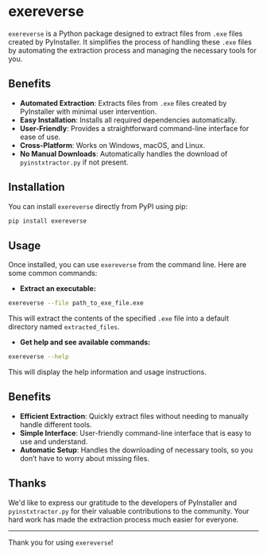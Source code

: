 # exereverse

`exereverse` is a Python package designed to extract files from `.exe` files created by PyInstaller. It simplifies the process of handling these `.exe` files by automating the extraction process and managing the necessary tools for you.

## Benefits

- **Automated Extraction**: Extracts files from `.exe` files created by PyInstaller with minimal user intervention.
- **Easy Installation**: Installs all required dependencies automatically.
- **User-Friendly**: Provides a straightforward command-line interface for ease of use.
- **Cross-Platform**: Works on Windows, macOS, and Linux.
- **No Manual Downloads**: Automatically handles the download of `pyinstxtractor.py` if not present.

## Installation

You can install `exereverse` directly from PyPI using pip:

```bash
pip install exereverse
```

## Usage

Once installed, you can use `exereverse` from the command line. Here are some common commands:

- **Extract an executable:**

```bash
exereverse --file path_to_exe_file.exe
```

This will extract the contents of the specified `.exe` file into a default directory named `extracted_files`.

- **Get help and see available commands:**

```bash
exereverse --help
```

This will display the help information and usage instructions.

## Benefits

- **Efficient Extraction**: Quickly extract files without needing to manually handle different tools.
- **Simple Interface**: User-friendly command-line interface that is easy to use and understand.
- **Automatic Setup**: Handles the downloading of necessary tools, so you don’t have to worry about missing files.

## Thanks

We'd like to express our gratitude to the developers of PyInstaller and `pyinstxtractor.py` for their valuable contributions to the community. Your hard work has made the extraction process much easier for everyone.

---

Thank you for using `exereverse`!
